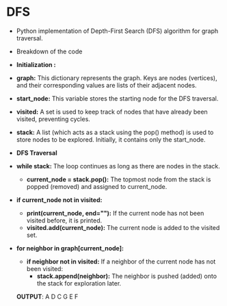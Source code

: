 # DFS
- Python implementation of Depth-First Search (DFS) algorithm for graph traversal.
- Breakdown of the code <br>

- **Initialization :**<br>
 - **graph:** This dictionary represents the graph. Keys are nodes (vertices), and their corresponding values are lists of their adjacent nodes.<br>
 - **start_node:** This variable stores the starting node for the DFS traversal.<br>
 - **visited:** A set is used to keep track of nodes that have already been visited, preventing cycles.<br>
 - **stack:** A list (which acts as a stack using the pop() method) is used to store nodes to be explored. Initially, it contains only the start_node.<br>

 - **DFS Traversal**<br>

- **while stack:** The loop continues as long as there are nodes in the stack.<br>
  - **current_node = stack.pop():** The topmost node from the stack is popped (removed) and assigned to current_node.<br>
- **if current_node not in visited:**<br>
  - **print(current_node, end=""):** If the current node has not been visited before, it is printed.<br>
  - **visited.add(current_node):** The current node is added to the visited set.<br>
- **for neighbor in graph[current_node]:**<br>
  - **if neighbor not in visited:** If a neighbor of the current node has not been visited:<br>
    - **stack.append(neighbor):** The neighbor is pushed (added) onto the stack for exploration later.<br>

  **OUTPUT**: A D C G E F
